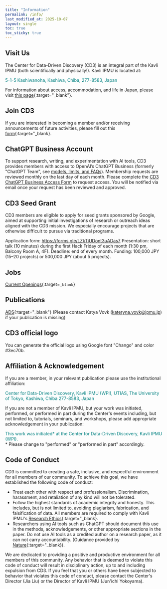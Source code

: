 ```yaml
---
title: "Information"
permalink: /info/
last_modified_at: 2025-10-07
layout: single
toc: true
toc_sticky: true
---
```



## Visit Us
The Center for Data-Driven Discovery (CD3) is an integral part of the Kavli IPMU (both scientifically and physically!). Kavli IPMU is located at: 

<span style="color:teal">5-1-5 Kashiwanoha, Kashiwa, Chiba, 277-8583, Japan</span>

For information about access, accommodation, and life in Japan, please visit [this page](https://www.ipmu.jp/en/visitors){:target="_blank"}.

## Join CD3

If you are interested in becoming a member and/or receiving announcements of future activities, please fill out this [form](https://forms.gle/n6JYTyrJPvW2enjr9){:target="_blank}.

## ChatGPT Business Account

To support research, writing, and experimentation with AI tools, CD3 provides members with access to OpenAI’s ChatGPT Business (formerly "ChatGPT Team", see [models, limits, and FAQs](https://help.openai.com/en/collections/7835004-chatgpt-business)). Membership requests are reviewed monthly on the last day of each month. Please complete the [CD3 ChatGPT Business Access Form](https://docs.google.com/forms/d/e/1FAIpQLSeXjB16TdqUdX_KR9xc1wbYzbXLwG7LIaYnatgsgxgPCcbF5A/viewform?usp=dialog) to request access. You will be notified via email once your request has been reviewed and approved. 

## CD3 Seed Grant

CD3 members are eligible to apply for seed grants sponsored by Google, aimed at supporting initial investigations of research or outreach ideas aligned with the CD3 mission. We especially encourage projects that are otherwise difficult to pursue via traditional programs. 

Application form: https://forms.gle/LZkTiUDont3uADas7
Presentation: short talk (10 minutes) during the first Hack Friday of each month (1:30 pm, Balcony Room A, 4F).
Deadline: end of every month.
Funding: 100,000 JPY (15–20 projects) or 500,000 JPY (about 5 projects).

## Jobs 

[Current Openings](https://www.ipmu.jp/en/job-opportunities){:target=`_blank`}

## Publications

[ADS](https://ui.adsabs.harvard.edu/user/libraries/Ud0Gd-jfQh6WoF0mqlCxXw){:target="_blank"}
(Please contact Katya Vovk (kateryna.vovk@ipmu.jp) if your publication is missing)

## CD3 official logo
You can generate the official logo using Google font "Chango" and color #3ec70b.

## Affiliation & Acknowledgement

If you are a member, in your relevant publication please use the institutional affiliation:

<span style="color:teal">Center for Data-Driven Discovery, Kavli IPMU (WPI), UTIAS, The University of Tokyo, Kashiwa, Chiba 277-8583, Japan</span>

If you are not a member of Kavli IPMU, but your work was initiated, performed, or performed in part during the Center's events including, but not limited to, tutorials, seminars, and workshops, please add appropriate acknowledgement in your publication:

<span style="color:teal">This work was initiated\* at the Center for Data-Driven Discovery, Kavli IPMU (WPI).</span>\
\* Please change to "performed" or  "performed in part" accordingly.

## Code of Conduct

CD3 is committed to creating a safe, inclusive, and respectful environment for all members of our community. To achieve this goal, we have established the following code of conduct:
- Treat each other with respect and professionalism. Discrimination, harassment, and retaliation of any kind will not be tolerated. 
- Follow the highest standards of academic integrity and honesty. This includes, but is not limited to, avoiding plagiarism, fabrication, and falsification of data. All members are required to comply with Kavli IPMU's [Research Ethics](https://www.ipmu.jp/node/1801){:target="_blank}. 
- Researchers using AI tools such as ChatGPT should document this use in the methods, acknowledgements, or other appropriate sections in the paper. Do not use AI tools as a credited author on a research paper, as it can not carry accountability. (Guidance provided by [Nature](https://doi.org/10.1038/d41586-023-00191-1){:target="_blank}).

We are dedicated to providing a positive and productive environment for all members of this community. Any behavior that is deemed to violate this code of conduct will result in disciplinary action, up to and including expulsion from CD3. If you feel that you or others have been subjected to behavior that violates this code of conduct, please contact the Center's Director (Jia Liu) or the Director of Kavli IPMU (Jun'ichi Yokoyama).
